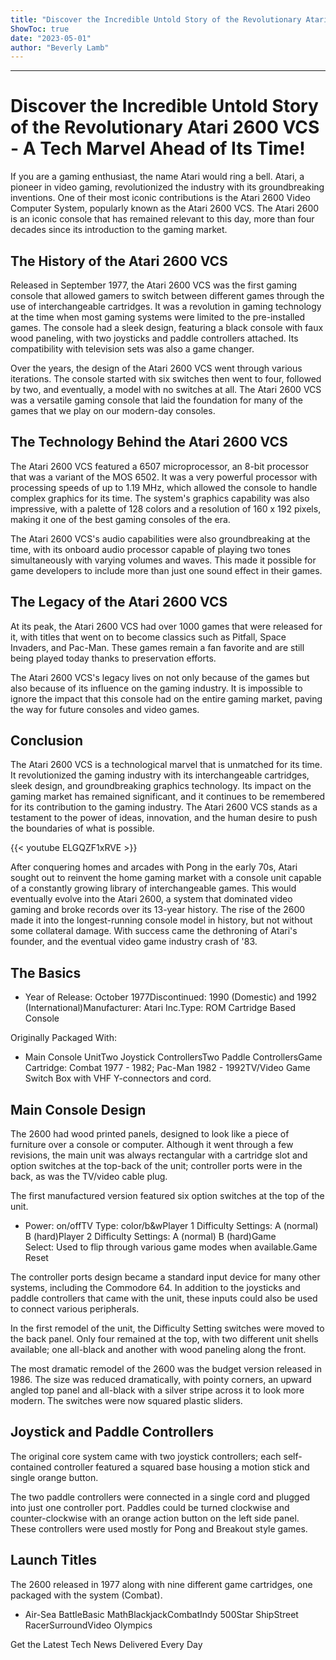 ```yaml
---
title: "Discover the Incredible Untold Story of the Revolutionary Atari 2600 VCS - A Tech Marvel Ahead of Its Time!"
ShowToc: true 
date: "2023-05-01"
author: "Beverly Lamb"
---
```

*****
# Discover the Incredible Untold Story of the Revolutionary Atari 2600 VCS - A Tech Marvel Ahead of Its Time!

If you are a gaming enthusiast, the name Atari would ring a bell. Atari, a pioneer in video gaming, revolutionized the industry with its groundbreaking inventions.   One of their most iconic contributions is the Atari 2600 Video Computer System, popularly known as the Atari 2600 VCS. The Atari 2600 is an iconic console that has remained relevant to this day, more than four decades since its introduction to the gaming market.

## The History of the Atari 2600 VCS

Released in September 1977, the Atari 2600 VCS was the first gaming console that allowed gamers to switch between different games through the use of interchangeable cartridges. It was a revolution in gaming technology at the time when most gaming systems were limited to the pre-installed games. The console had a sleek design, featuring a black console with faux wood paneling, with two joysticks and paddle controllers attached. Its compatibility with television sets was also a game changer.

Over the years, the design of the Atari 2600 VCS went through various iterations. The console started with six switches then went to four, followed by two, and eventually, a model with no switches at all. The Atari 2600 VCS was a versatile gaming console that laid the foundation for many of the games that we play on our modern-day consoles.

## The Technology Behind the Atari 2600 VCS

The Atari 2600 VCS featured a 6507 microprocessor, an 8-bit processor that was a variant of the MOS 6502. It was a very powerful processor with processing speeds of up to 1.19 MHz, which allowed the console to handle complex graphics for its time. The system's graphics capability was also impressive, with a palette of 128 colors and a resolution of 160 x 192 pixels, making it one of the best gaming consoles of the era.

The Atari 2600 VCS's audio capabilities were also groundbreaking at the time, with its onboard audio processor capable of playing two tones simultaneously with varying volumes and waves. This made it possible for game developers to include more than just one sound effect in their games.

## The Legacy of the Atari 2600 VCS

At its peak, the Atari 2600 VCS had over 1000 games that were released for it, with titles that went on to become classics such as Pitfall, Space Invaders, and Pac-Man. These games remain a fan favorite and are still being played today thanks to preservation efforts.

The Atari 2600 VCS's legacy lives on not only because of the games but also because of its influence on the gaming industry. It is impossible to ignore the impact that this console had on the entire gaming market, paving the way for future consoles and video games.

## Conclusion

The Atari 2600 VCS is a technological marvel that is unmatched for its time. It revolutionized the gaming industry with its interchangeable cartridges, sleek design, and groundbreaking graphics technology. Its impact on the gaming market has remained significant, and it continues to be remembered for its contribution to the gaming industry. The Atari 2600 VCS stands as a testament to the power of ideas, innovation, and the human desire to push the boundaries of what is possible.

{{< youtube ELGQZF1xRVE >}} 




After conquering homes and arcades with Pong in the early 70s, Atari sought out to reinvent the home gaming market with a console unit capable of a constantly growing library of interchangeable games. This would eventually evolve into the Atari 2600, a system that dominated video gaming and broke records over its 13-year history. The rise of the 2600 made it into the longest-running console model in history, but not without some collateral damage. With success came the dethroning of Atari's founder, and the eventual video game industry crash of '83.

 
##   The Basics  
 
- Year of Release: October 1977Discontinued: 1990 (Domestic) and 1992 (International)Manufacturer: Atari Inc.Type: ROM Cartridge Based Console

 

Originally Packaged With:

 
- Main Console UnitTwo Joystick ControllersTwo Paddle ControllersGame Cartridge: Combat 1977 - 1982; Pac-Man 1982 - 1992TV/Video Game Switch Box with VHF Y-connectors and cord.

 
##   Main Console Design  
 

The 2600 had wood printed panels, designed to look like a piece of furniture over a console or computer. Although it went through a few revisions, the main unit was always rectangular with a cartridge slot and option switches at the top-back of the unit; controller ports were in the back, as was the TV/video cable plug.

 

The first manufactured version featured six option switches at the top of the unit.

 
- Power: on/offTV Type: color/b&wPlayer 1 Difficulty Settings: A (normal) B (hard)Player 2 Difficulty Settings: A (normal) B (hard)Game Select: Used to flip through various game modes when available.Game Reset

 

The controller ports design became a standard input device for many other systems, including the ​Commodore 64. In addition to the joysticks and paddle controllers that came with the unit, these inputs could also be used to connect various peripherals.

 

In the first remodel of the unit, the Difficulty Setting switches were moved to the back panel. Only four remained at the top, with two different unit shells available; one all-black and another with wood paneling along the front.

 

The most dramatic remodel of the 2600 was the budget version released in 1986. The size was reduced dramatically, with pointy corners, an upward angled top panel and all-black with a silver stripe across it to look more modern. The switches were now squared plastic sliders.

 
##   Joystick and Paddle Controllers  
 

The original core system came with two joystick controllers; each self-contained controller featured a squared base housing a motion stick and single orange button.

 

The two paddle controllers were connected in a single cord and plugged into just one controller port. Paddles could be turned clockwise and counter-clockwise with an orange action button on the left side panel. These controllers were used mostly for Pong and Breakout style games.

 
##   Launch Titles  
 

The 2600 released in 1977 along with nine different game cartridges, one packaged with the system (Combat).

 
- Air-Sea BattleBasic MathBlackjackCombatIndy 500Star ShipStreet RacerSurroundVideo Olympics

 

Get the Latest Tech News Delivered Every Day




